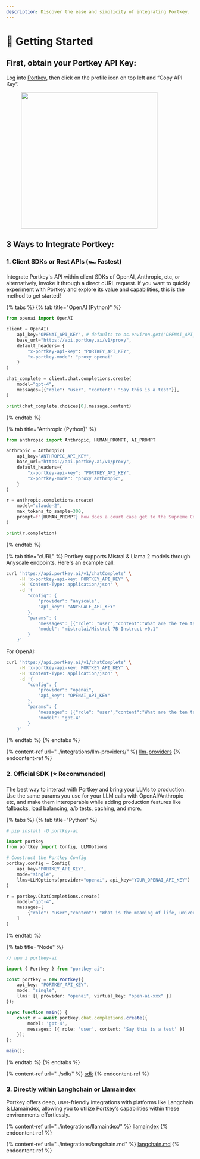 ```yaml
---
description: Discover the ease and simplicity of integrating Portkey.
---
```


# 🚀 Getting Started

## First, obtain **your Portkey API Key:**

Log into [Portkey](https://app.portkey.ai/), then click on the profile icon on top left and “Copy API Key”.

<div align="left">

<figure><img src="../.gitbook/assets/portkey_api.gif" alt="" width="366"><figcaption></figcaption></figure>

</div>

## 3 Ways to Integrate Portkey:

### 1. **Client SDKs or Rest APIs (🏎️ Fastest)**

Integrate Portkey's API within client SDKs of OpenAI, Anthropic, etc, or alternatively, invoke it through a direct cURL request. If you want to quickly experiment with Portkey and explore its value and capabilities, this is the method to get started!

{% tabs %}
{% tab title="OpenAI (Python)" %}
```python
from openai import OpenAI

client = OpenAI(
    api_key="OPENAI_API_KEY", # defaults to os.environ.get("OPENAI_API_KEY")
    base_url="https://api.portkey.ai/v1/proxy",
    default_headers= {
        "x-portkey-api-key": "PORTKEY_API_KEY",
        "x-portkey-mode": "proxy openai"
    }
)

chat_complete = client.chat.completions.create(
    model="gpt-4",
    messages=[{"role": "user", "content": "Say this is a test"}],
)

print(chat_complete.choices[0].message.content)
```
{% endtab %}

{% tab title="Anthropic (Python)" %}
```python
from anthropic import Anthropic, HUMAN_PROMPT, AI_PROMPT

anthropic = Anthropic(
    api_key="ANTHROPIC_API_KEY",
    base_url="https://api.portkey.ai/v1/proxy",
    default_headers={
        "x-portkey-api-key": "PORTKEY_API_KEY",
        "x-portkey-mode": "proxy anthropic",
    }
)

r = anthropic.completions.create(
    model="claude-2",
    max_tokens_to_sample=300,
    prompt=f"{HUMAN_PROMPT} how does a court case get to the Supreme Court? {AI_PROMPT}",
)

print(r.completion)
```
{% endtab %}

{% tab title="cURL" %}
Portkey supports Mistral & Llama 2 models through Anyscale endpoints. Here's an example call:

```bash
curl 'https://api.portkey.ai/v1/chatComplete' \
     -H 'x-portkey-api-key: PORTKEY_API_KEY' \
     -H 'Content-Type: application/json' \
     -d '{ 
        "config": { 
            "provider": "anyscale",
            "api_key": "ANYSCALE_API_KEY"
        },
        "params": {
            "messages": [{"role": "user","content":"What are the ten tallest buildings in India?"}],
            "model": "mistralai/Mistral-7B-Instruct-v0.1"
        }
    }'
```

For OpenAI:

```bash
curl 'https://api.portkey.ai/v1/chatComplete' \
     -H 'x-portkey-api-key: PORTKEY_API_KEY' \
     -H 'Content-Type: application/json' \
     -d '{ 
        "config": { 
            "provider": "openai",
            "api_key": "OPENAI_API_KEY"
        },
        "params": {
            "messages": [{"role": "user","content":"What are the ten tallest buildings in India?"}],
            "model": "gpt-4"
        }
    }'
```
{% endtab %}
{% endtabs %}

{% content-ref url="../integrations/llm-providers/" %}
[llm-providers](../integrations/llm-providers/)
{% endcontent-ref %}

### 2. Official **SDK (⭐️ Recommended)**

The best way to interact with Portkey and bring your LLMs to production. Use the same params you use for your LLM calls with OpenAI/Anthropic etc, and make them interoperable while adding production features like fallbacks, load balancing, a/b tests, caching, and more.

{% tabs %}
{% tab title="Python" %}
```python
# pip install -U portkey-ai

import portkey
from portkey import Config, LLMOptions

# Construct the Portkey Config
portkey.config = Config(
    api_key="PORTKEY_API_KEY",
    mode="single",
    llms=LLMOptions(provider="openai", api_key="YOUR_OPENAI_API_KEY")
)

r = portkey.ChatCompletions.create(
    model="gpt-4", 
    messages=[
        {"role": "user","content": "What is the meaning of life, universe and everything?"}
    ]
)
```
{% endtab %}

{% tab title="Node" %}
```typescript
// npm i portkey-ai

import { Portkey } from "portkey-ai";

const portkey = new Portkey({
    api_key: "PORTKEY_API_KEY",
    mode: "single",
    llms: [{ provider: "openai", virtual_key: "open-ai-xxx" }]
});

async function main() {
    const r = await portkey.chat.completions.create({
        model: 'gpt-4',
        messages: [{ role: 'user', content: 'Say this is a test' }]
    });
};

main();
```
{% endtab %}
{% endtabs %}

{% content-ref url="../sdk/" %}
[sdk](../sdk/)
{% endcontent-ref %}

### 3. Directly within Langhchain or Llamaindex

Portkey offers deep, user-friendly integrations with platforms like Langchain & Llamaindex, allowing you to utilize Portkey’s capabilities within these environments effortlessly.

{% content-ref url="../integrations/llamaindex/" %}
[llamaindex](../integrations/llamaindex/)
{% endcontent-ref %}

{% content-ref url="../integrations/langchain.md" %}
[langchain.md](../integrations/langchain.md)
{% endcontent-ref %}
